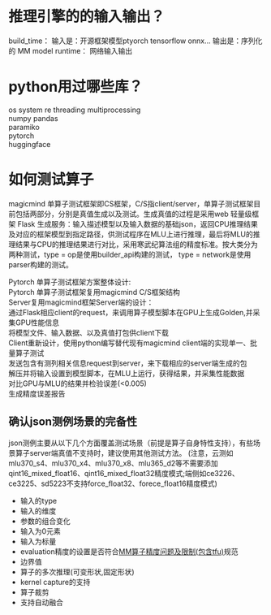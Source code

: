 # 推理引擎的的输入输出？
build_time：
输入是：开源框架模型ptyorch tensorflow onnx...
输出是：序列化的 MM model
runtime：
网络输入输出

# python用过哪些库？
os system re
threading multiprocessing  
numpy pandas  
paramiko  
pytorch  
huggingface  

# 如何测试算子
magicmind 单算子测试框架即CS框架，C/S指client/server，单算子测试框架目前包括两部分，分别是真值生成以及测试。生成真值的过程是采用web 轻量级框架 Flask 生成服务：输入描述模型以及输入数据的基础json，返回CPU推理结果及对应的框架模型到指定路径，供测试程序在MLU上进行推理，最后将MLU的推理结果与CPU的推理结果进行对比，采用寒武纪算法组的精度标准。按大类分为两种测试，type = op是使用builder_api构建的测试， type = network是使用parser构建的测试。  

Pytorch 单算子测试框架方案整体设计:  
Pytorch 单算子测试框架复用magicmind C/S框架结构  
Server复用magicmind框架Server端的设计：  
通过Flask相应client的request，来调用算子模型脚本在GPU上生成Golden,并采集GPU性能信息  
将模型文件、输入数据、以及真值打包供client下载  
Client重新设计，使用python编写替代现有magicmind client端的实现单一、批量算子测试  
发送包含有测列相关信息request到server，来下载相应的server端生成的包  
解压并将输入设置到模型脚本，在MLU上运行，获得结果，并采集性能数据  
对比GPU与MLU的结果并检验误差(<0.005)  
生成精度误差报告  
## 确认json测例场景的完备性
json测例主要从以下几个方面覆盖测试场景（前提是算子自身特性支持），有些场景算子server端真值不支持时，建议使用其他测试方法。
(注意，云测如mlu370_s4、mlu370_x4、mlu370_x8、mlu365_d2等不需要添加qint16_mixed_float16、qint16_mixed_float32精度模式;端侧如ce3226、ce3225、sd5223不支持force_float32、forece_float16精度模式)
* 输入的type
* 输入的维度
* 参数的组合变化
* 输入为0元素
* 输入为标量
* evaluation精度的设置是否符合[MM算子精度问题及限制(包含tfu)](http://wiki.cambricon.com/pages/viewpage.action?pageId=59746786)规范
* 边界值
* 算子的多次推理(可变形状,固定形状)
* kernel capture的支持
* 算子裁剪
* 支持自动融合